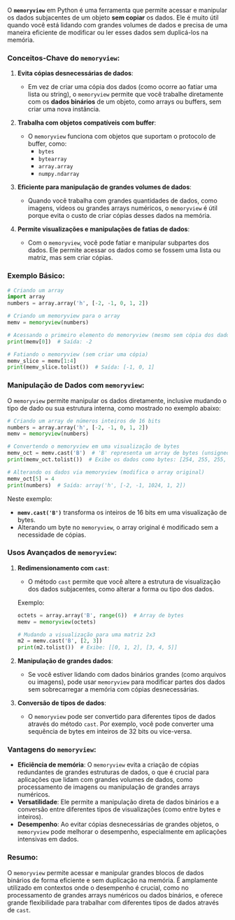 O **`memoryview`** em Python é uma ferramenta que permite acessar e manipular os dados subjacentes de um objeto **sem copiar** os dados. Ele é muito útil quando você está lidando com grandes volumes de dados e precisa de uma maneira eficiente de modificar ou ler esses dados sem duplicá-los na memória.

### Conceitos-Chave do `memoryview`:

1. **Evita cópias desnecessárias de dados**:
   - Em vez de criar uma cópia dos dados (como ocorre ao fatiar uma lista ou string), o `memoryview` permite que você trabalhe diretamente com os **dados binários** de um objeto, como arrays ou buffers, sem criar uma nova instância.
   
2. **Trabalha com objetos compatíveis com buffer**:
   - O `memoryview` funciona com objetos que suportam o protocolo de buffer, como:
     - `bytes`
     - `bytearray`
     - `array.array`
     - `numpy.ndarray`

3. **Eficiente para manipulação de grandes volumes de dados**:
   - Quando você trabalha com grandes quantidades de dados, como imagens, vídeos ou grandes arrays numéricos, o `memoryview` é útil porque evita o custo de criar cópias desses dados na memória.

4. **Permite visualizações e manipulações de fatias de dados**:
   - Com o `memoryview`, você pode fatiar e manipular subpartes dos dados. Ele permite acessar os dados como se fossem uma lista ou matriz, mas sem criar cópias.

### Exemplo Básico:

```python
# Criando um array
import array
numbers = array.array('h', [-2, -1, 0, 1, 2])

# Criando um memoryview para o array
memv = memoryview(numbers)

# Acessando o primeiro elemento do memoryview (mesmo sem cópia dos dados)
print(memv[0])  # Saída: -2

# Fatiando o memoryview (sem criar uma cópia)
memv_slice = memv[1:4]
print(memv_slice.tolist())  # Saída: [-1, 0, 1]
```

### Manipulação de Dados com `memoryview`:

O `memoryview` permite manipular os dados diretamente, inclusive mudando o tipo de dado ou sua estrutura interna, como mostrado no exemplo abaixo:

```python
# Criando um array de números inteiros de 16 bits
numbers = array.array('h', [-2, -1, 0, 1, 2])
memv = memoryview(numbers)

# Convertendo o memoryview em uma visualização de bytes
memv_oct = memv.cast('B')  # 'B' representa um array de bytes (unsigned char)
print(memv_oct.tolist())  # Exibe os dados como bytes: [254, 255, 255, 255, 0, 0, 1, 0, 2, 0]

# Alterando os dados via memoryview (modifica o array original)
memv_oct[5] = 4
print(numbers)  # Saída: array('h', [-2, -1, 1024, 1, 2])
```

Neste exemplo:
- **`memv.cast('B')`** transforma os inteiros de 16 bits em uma visualização de bytes.
- Alterando um byte no `memoryview`, o array original é modificado sem a necessidade de cópias.

### Usos Avançados de `memoryview`:

1. **Redimensionamento com `cast`**:
   - O método `cast` permite que você altere a estrutura de visualização dos dados subjacentes, como alterar a forma ou tipo dos dados.

   Exemplo:
   ```python
   octets = array.array('B', range(6))  # Array de bytes
   memv = memoryview(octets)

   # Mudando a visualização para uma matriz 2x3
   m2 = memv.cast('B', [2, 3])
   print(m2.tolist())  # Exibe: [[0, 1, 2], [3, 4, 5]]
   ```

2. **Manipulação de grandes dados**:
   - Se você estiver lidando com dados binários grandes (como arquivos ou imagens), pode usar `memoryview` para modificar partes dos dados sem sobrecarregar a memória com cópias desnecessárias.

3. **Conversão de tipos de dados**:
   - O `memoryview` pode ser convertido para diferentes tipos de dados através do método `cast`. Por exemplo, você pode converter uma sequência de bytes em inteiros de 32 bits ou vice-versa.

### Vantagens do `memoryview`:
- **Eficiência de memória**: O `memoryview` evita a criação de cópias redundantes de grandes estruturas de dados, o que é crucial para aplicações que lidam com grandes volumes de dados, como processamento de imagens ou manipulação de grandes arrays numéricos.
- **Versatilidade**: Ele permite a manipulação direta de dados binários e a conversão entre diferentes tipos de visualizações (como entre bytes e inteiros).
- **Desempenho**: Ao evitar cópias desnecessárias de grandes objetos, o `memoryview` pode melhorar o desempenho, especialmente em aplicações intensivas em dados.

### Resumo:

O `memoryview` permite acessar e manipular grandes blocos de dados binários de forma eficiente e sem duplicação na memória. É amplamente utilizado em contextos onde o desempenho é crucial, como no processamento de grandes arrays numéricos ou dados binários, e oferece grande flexibilidade para trabalhar com diferentes tipos de dados através de `cast`.